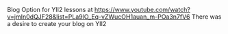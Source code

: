 Blog Option for YII2
lessons at https://www.youtube.com/watch?v=jmIn0dQJF28&list=PLa9lO_Eq-vZWucOH1auan_m-POa3n7fV6
There was a desire to create your blog on YII2
